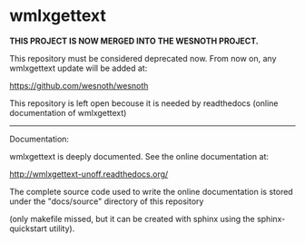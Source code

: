 # wmlxgettext

**THIS PROJECT IS NOW MERGED INTO THE WESNOTH PROJECT.**

This repository must be considered deprecated now. 
From now on, any wmlxgettext update will be added at:

https://github.com/wesnoth/wesnoth

This repository is left open becouse it is needed by readthedocs
(online documentation of wmlxgettext)

-------------------------------------------------------------------

Documentation:
    
wmlxgettext is deeply documented. See the online documentation at:
  
http://wmlxgettext-unoff.readthedocs.org/


The complete source code used to write the online documentation is stored 
under the "docs/source" directory of this repository 

(only makefile missed, but it can be created with sphinx using the 
sphinx-quickstart utility).